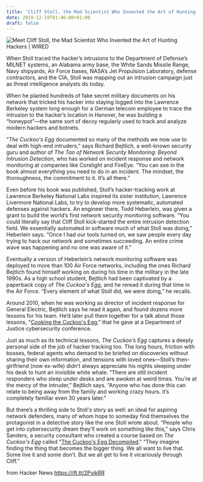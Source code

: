 ```yaml
---
title: 'Cliff Stoll, the Mad Scientist Who Invented the Art of Hunting Hackers'
date: 2019-12-19T01:46:00+01:00
draft: false
---
```


![](https://media.wired.com/photos/5df9bbf9891bc70008d39ece/191:100/w_1280,c_limit/Backchannel-Cliff-Stoll-8495.jpg "Meet Cliff Stoll, the Mad Scientist Who Invented the Art of Hunting Hackers | WIRED")  

When Stoll traced the hacker’s intrusions to the Department of Defense’s MILNET systems, an Alabama army base, the White Sands Missile Range, Navy shipyards, Air Force bases, NASA’s Jet Propulsion Laboratory, defense contractors, and the CIA, Stoll was mapping out an intrusion campaign just as threat intelligence analysts do today.

When he planted hundreds of fake secret military documents on his network that tricked his hacker into staying logged into the Lawrence Berkeley system long enough for a German telecom employee to trace the intrusion to the hacker’s location in Hanover, he was building a “honeypot”—the same sort of decoy regularly used to track and analyze modern hackers and botnets.

“_The Cuckoo's Egg_ documented so many of the methods we now use to deal with high-end intruders,” says Richard Bejtlich, a well-known security guru and author of _The Tao of Network Security Monitoring: Beyond Intrusion Detection_, who has worked on incident response and network monitoring at companies like Corelight and FireEye. “You can see in the book almost everything you need to do in an incident. The mindset, the thoroughness, the commitment to it. It’s all there.”

Even before his book was published, Stoll’s hacker-tracking work at Lawrence Berkeley National Labs inspired its sister institution, Lawrence Livermore National Labs, to try to develop more systematic, automated defenses against hackers. An engineer there, Todd Heberlein, was given a grant to build the world’s first network security monitoring software. “You could literally say that Cliff Stoll kick-started the entire intrusion detection field. We essentially automated in software much of what Stoll was doing,” Heberlein says. “Once I had our tools turned on, we saw people every day trying to hack our network and sometimes succeeding. An entire crime wave was happening and no one was aware of it.”

Eventually a version of Heberlein’s network monitoring software was deployed to more than 100 Air Force networks, including the ones Richard Bejtlich found himself working on during his time in the military in the late 1990s. As a high school student, Bejtlich had been captivated by a paperback copy of _The Cuckoo's Egg_, and he reread it during that time in the Air Force. “Every element of what Stoll did, we were doing,” he recalls.

Around 2010, when he was working as director of incident response for General Electric, Bejtlich says he read it again, and found dozens more lessons for his team. He’d later pull them together for a talk about those lessons, "[Cooking the Cuckoo's Egg](https://taosecurity.blogspot.com/2011/04/cooking-cuckoos-egg.html),” that he gave at a Department of Justice cybersecurity conference.

Just as much as its technical lessons, _The Cuckoo’s Egg_ captures a deeply personal side of the job of hacker tracking too. The long hours, friction with bosses, federal agents who demand to be briefed on discoveries without sharing their own information, and tensions with loved ones—Stoll’s then-girlfriend (now ex-wife) didn’t always appreciate his nights sleeping under his desk to hunt an invisible white whale. “There are still incident responders who sleep under desks and are awoken at weird times. You’re at the mercy of the intruder,” Bejtlich says. “Anyone who has done this can relate to being away from the family and working crazy hours. it’s completely familiar even 30 years later.”

But there’s a thrilling side to Stoll's story as well: an ideal for aspiring network defenders, many of whom hope to someday find themselves the protagonist in a detective story like the one Stoll wrote about. “People who get into cybersecurity dream they’ll work on something like this,” says Chris Sanders, a security consultant who created a course based on _The Cuckoo's Egg_ called "[The Cuckoo's Egg Decompiled](https://chrissanders.org/training/cuckoosegg/)." “They imagine finding the thing that becomes the bigger thing. We all want to live that. Some live it and some don’t. But we all get to live it vicariously through Cliff.”

  
  
from Hacker News https://ift.tt/2PyikRR